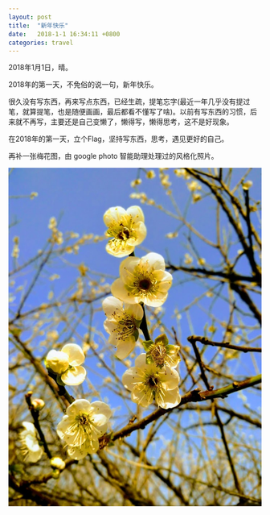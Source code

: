 ```yaml
---
layout: post
title:  "新年快乐"
date:   2018-1-1 16:34:11 +0800
categories: travel
---
```


2018年1月1日，晴。

2018年的第一天，不免俗的说一句，新年快乐。

很久没有写东西，再来写点东西，已经生疏，提笔忘字(最近一年几乎没有提过笔，就算提笔，也是随便画画，最后都看不懂写了啥)。以前有写东西的习惯，后来就不再写，主要还是自己变懒了，懒得写，懒得思考，这不是好现象。

在2018年的第一天，立个Flag，坚持写东西，思考，遇见更好的自己。

再补一张梅花图，由 google photo 智能助理处理过的风格化照片。

![google photo 智能助理处理的图片](https://raw.githubusercontent.com/erzhiqianyi/erzhiqianyi.github.io/master/images/mei6.jpg)


